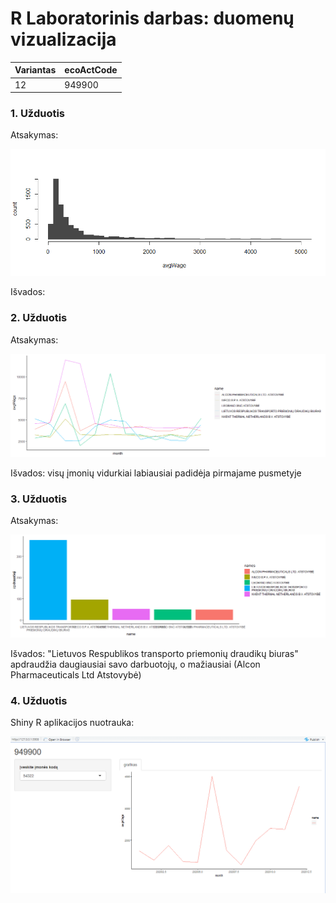 # R Laboratorinis darbas: duomenų vizualizacija

| Variantas | ecoActCode |
|------------- | ------------- |
|12   | 949900 |

### 1. Užduotis

Atsakymas:

![histograma](img/1uzduotis.png)

Išvados:

### 2. Užduotis

Atsakymas:

![atlyginimai](img/2uzduotis.png)

Išvados: visų įmonių vidurkiai labiausiai padidėja pirmajame pusmetyje


### 3. Užduotis

Atsakymas:

![apdraustieji](img/3uzduotis.png)

Išvados: "Lietuvos Respublikos transporto priemonių draudikų biuras" apdraudžia daugiausiai savo darbuotojų, o mažiausiai (Alcon Pharmaceuticals Ltd Atstovybė)


### 4. Užduotis

Shiny R aplikacijos nuotrauka:

![shiny app](img/shiny.png)
